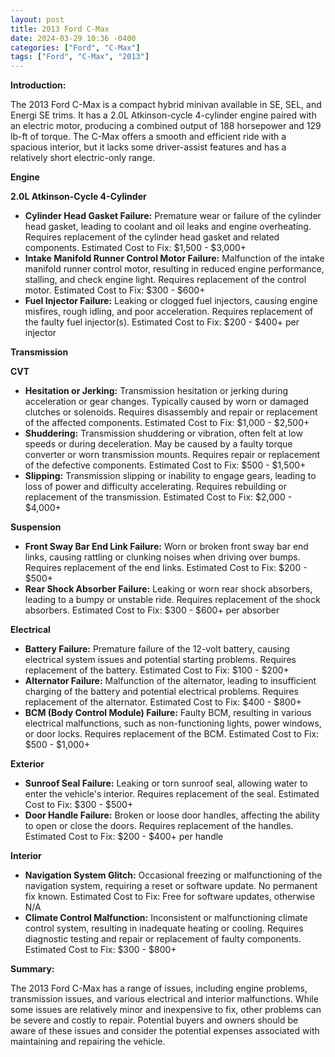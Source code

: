 ```yaml
---
layout: post
title: 2013 Ford C-Max
date: 2024-03-29 10:36 -0400
categories: ["Ford", "C-Max"]
tags: ["Ford", "C-Max", "2013"]
---
```

**Introduction:**

The 2013 Ford C-Max is a compact hybrid minivan available in SE, SEL, and Energi SE trims. It has a 2.0L Atkinson-cycle 4-cylinder engine paired with an electric motor, producing a combined output of 188 horsepower and 129 lb-ft of torque. The C-Max offers a smooth and efficient ride with a spacious interior, but it lacks some driver-assist features and has a relatively short electric-only range.

**Engine**

**2.0L Atkinson-Cycle 4-Cylinder**

* **Cylinder Head Gasket Failure:** Premature wear or failure of the cylinder head gasket, leading to coolant and oil leaks and engine overheating. Requires replacement of the cylinder head gasket and related components. Estimated Cost to Fix: $1,500 - $3,000+
* **Intake Manifold Runner Control Motor Failure:** Malfunction of the intake manifold runner control motor, resulting in reduced engine performance, stalling, and check engine light. Requires replacement of the control motor. Estimated Cost to Fix: $300 - $600+
* **Fuel Injector Failure:** Leaking or clogged fuel injectors, causing engine misfires, rough idling, and poor acceleration. Requires replacement of the faulty fuel injector(s). Estimated Cost to Fix: $200 - $400+ per injector

**Transmission**

**CVT**

* **Hesitation or Jerking:** Transmission hesitation or jerking during acceleration or gear changes. Typically caused by worn or damaged clutches or solenoids. Requires disassembly and repair or replacement of the affected components. Estimated Cost to Fix: $1,000 - $2,500+
* **Shuddering:** Transmission shuddering or vibration, often felt at low speeds or during deceleration. May be caused by a faulty torque converter or worn transmission mounts. Requires repair or replacement of the defective components. Estimated Cost to Fix: $500 - $1,500+
* **Slipping:** Transmission slipping or inability to engage gears, leading to loss of power and difficulty accelerating. Requires rebuilding or replacement of the transmission. Estimated Cost to Fix: $2,000 - $4,000+

**Suspension**

* **Front Sway Bar End Link Failure:** Worn or broken front sway bar end links, causing rattling or clunking noises when driving over bumps. Requires replacement of the end links. Estimated Cost to Fix: $200 - $500+
* **Rear Shock Absorber Failure:** Leaking or worn rear shock absorbers, leading to a bumpy or unstable ride. Requires replacement of the shock absorbers. Estimated Cost to Fix: $300 - $600+ per absorber

**Electrical**

* **Battery Failure:** Premature failure of the 12-volt battery, causing electrical system issues and potential starting problems. Requires replacement of the battery. Estimated Cost to Fix: $100 - $200+
* **Alternator Failure:** Malfunction of the alternator, leading to insufficient charging of the battery and potential electrical problems. Requires replacement of the alternator. Estimated Cost to Fix: $400 - $800+
* **BCM (Body Control Module) Failure:** Faulty BCM, resulting in various electrical malfunctions, such as non-functioning lights, power windows, or door locks. Requires replacement of the BCM. Estimated Cost to Fix: $500 - $1,000+

**Exterior**

* **Sunroof Seal Failure:** Leaking or torn sunroof seal, allowing water to enter the vehicle's interior. Requires replacement of the seal. Estimated Cost to Fix: $300 - $500+
* **Door Handle Failure:** Broken or loose door handles, affecting the ability to open or close the doors. Requires replacement of the handles. Estimated Cost to Fix: $200 - $400+ per handle

**Interior**

* **Navigation System Glitch:** Occasional freezing or malfunctioning of the navigation system, requiring a reset or software update. No permanent fix known. Estimated Cost to Fix: Free for software updates, otherwise N/A
* **Climate Control Malfunction:** Inconsistent or malfunctioning climate control system, resulting in inadequate heating or cooling. Requires diagnostic testing and repair or replacement of faulty components. Estimated Cost to Fix: $300 - $800+

**Summary:**

The 2013 Ford C-Max has a range of issues, including engine problems, transmission issues, and various electrical and interior malfunctions. While some issues are relatively minor and inexpensive to fix, other problems can be severe and costly to repair. Potential buyers and owners should be aware of these issues and consider the potential expenses associated with maintaining and repairing the vehicle.
